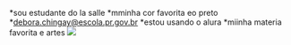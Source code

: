 *sou estudante do la salle
*mminha cor favorita eo preto
*debora.chingay@escola.pr.gov.br
*estou usando o alura
*miinha materia favorita e artes
![](link)
